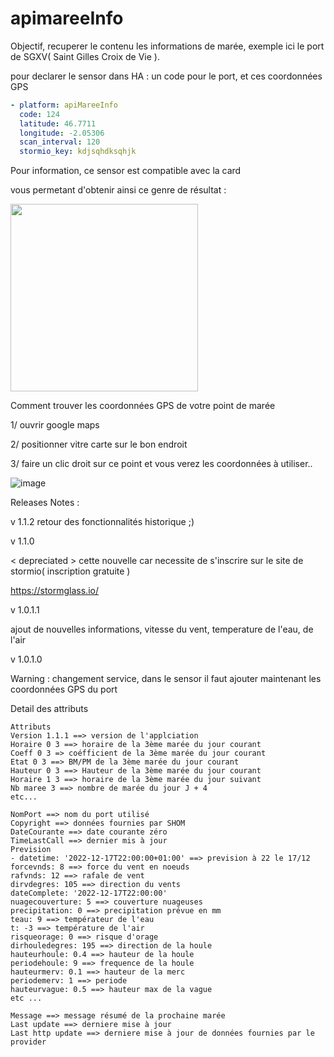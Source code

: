 # apimareeInfo

Objectif, recuperer le contenu les informations de marée, exemple ici le port de SGXV( Saint Gilles Croix de Vie ).

pour declarer le sensor dans HA : 
un code pour le port, et ces coordonnées GPS

```yaml
- platform: apiMareeInfo
  code: 124
  latitude: 46.7711
  longitude: -2.05306
  scan_interval: 120
  stormio_key: kdjsqhdksqhjk
```
Pour information, ce sensor est compatible avec la card

vous permetant d'obtenir ainsi ce genre de résultat :

<img src="https://github.com/saniho/apiMareeInfo/raw/master/img/imgCard.png" height="300"/>

Comment trouver les coordonnées GPS de votre point de marée

  1/ ouvrir google maps
  
  2/ positionner vitre carte sur le bon endroit
  
  3/ faire un clic droit sur ce point et vous verez les coordonnées à utiliser..
  
  ![image](https://user-images.githubusercontent.com/52693545/208317316-d0cacfe9-4b6c-4105-9e02-1971147e812d.png)

  

Releases Notes :

v 1.1.2
retour des fonctionnalités historique ;)

v 1.1.0

< depreciated >
cette nouvelle car necessite de s'inscrire sur le site de stormio( inscription gratuite )

https://stormglass.io/

v 1.0.1.1

ajout de nouvelles informations, vitesse du vent, temperature de l'eau, de l'air

v 1.0.1.0

Warning : changement service, dans le sensor il faut ajouter maintenant les coordonnées GPS du port



Detail des attributs 


```
Attributs
Version 1.1.1 ==> version de l'applciation
Horaire 0 3 ==> horaire de la 3ème marée du jour courant
Coeff 0 3 => coéfficient de la 3ème marée du jour courant
Etat 0 3 ==> BM/PM de la 3ème marée du jour courant
Hauteur 0 3 ==> Hauteur de la 3ème marée du jour courant
Horaire 1 3 ==> horaire de la 3ème marée du jour suivant
Nb maree 3 ==> nombre de marée du jour J + 4
etc...
```
```
NomPort ==> nom du port utilisé
Copyright ==> données fournies par SHOM
DateCourante ==> date courante zéro
TimeLastCall ==> dernier mis à jour
Prevision
- datetime: '2022-12-17T22:00:00+01:00' ==> prevision à 22 le 17/12
forcevnds: 8 ==> force du vent en noeuds
rafvnds: 12 ==> rafale de vent
dirvdegres: 105 ==> direction du vents
dateComplete: '2022-12-17T22:00:00'
nuagecouverture: 5 ==> couverture nuageuses 
precipitation: 0 ==> precipitation prévue en mm
teau: 9 ==> températeur de l'eau
t: -3 ==> température de l'air
risqueorage: 0 ==> risque d'orage
dirhouledegres: 195 ==> direction de la houle
hauteurhoule: 0.4 ==> hauteur de la houle
periodehoule: 9 ==> frequence de la houle 
hauteurmerv: 0.1 ==> hauteur de la merc
periodemerv: 1 ==> periode
hauteurvague: 0.5 ==> hauteur max de la vague
etc ...
```

```
Message ==> message résumé de la prochaine marée
Last update ==> derniere mise à jour
Last http update ==> derniere mise à jour de données fournies par le provider
```
